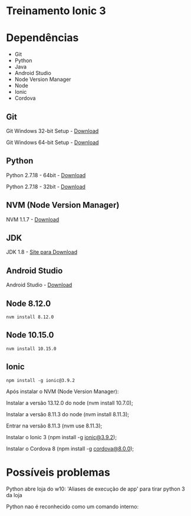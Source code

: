 # Treinamento Ionic 3

# Dependências

- Git
- Python
- Java
- Android Studio
- Node Version Manager
- Node
- Ionic
- Cordova

## Git

Git Windows 32-bit Setup - [Download](https://github.com/git-for-windows/git/releases/download/v2.28.0.windows.1/Git-2.28.0-32-bit.exe)

Git Windows 64-bit Setup - [Download](https://github.com/git-for-windows/git/releases/download/v2.28.0.windows.1/Git-2.28.0-64-bit.exe)

## Python

Python 2.7.18 - 64bit - [Download](https://www.python.org/ftp/python/2.7.18/python-2.7.18.amd64.msi)

Python 2.7.18 - 32bit - [Download](https://www.python.org/ftp/python/2.7.18/python-2.7.18.msi)

## NVM (Node Version Manager)

NVM 1.1.7 - [Download](https://github.com/coreybutler/nvm-windows/releases/download/1.1.7/nvm-setup.zip)


## JDK

JDK 1.8 - [Site para Download](https://www.oracle.com/br/java/technologies/javase/javase-jdk8-downloads.html)

## Android Studio

Android Studio - [Download](https://redirector.gvt1.com/edgedl/android/studio/install/4.0.1.0/android-studio-ide-193.6626763-windows.exe)


## Node 8.12.0
`nvm install 8.12.0`

## Node 10.15.0

`nvm install 10.15.0`

## Ionic

`npm install -g ionic@3.9.2`




Após instalar o NVM (Node Version Manager):

Instalar a versão 13.12.0 do node (nvm install 10.7.0);

Instalar a versão 8.11.3 do node (nvm install 8.11.3);

Entrar na versão 8.11.3 (nvm use 8.11.3);

Instalar o Ionic 3 (npm install -g ionic@3.9.2);

Instalar o Cordova 8 (npm install -g cordova@8.0.0);



# Possíveis problemas


Python abre loja do w10:
'Aliases de execução de app' para tirar python 3 da loja

Python nao é reconhecido como um comando interno:
